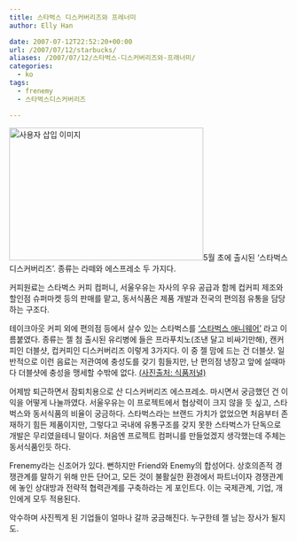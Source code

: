 ```yaml
---
title: 스타벅스 디스커버리즈와 프레너미
author: Elly Han

date: 2007-07-12T22:52:20+00:00
url: /2007/07/12/starbucks/
aliases: /2007/07/12/스타벅스-디스커버리즈와-프래너미/
categories:
  - ko
tags:
  - frenemy
  - 스타벅스디스커버리즈

---
```

<img src="https://i2.wp.com/ellyhan.cafe24.com/wp-content/uploads/2007/07/1315155671.jpg?resize=350%2C240" class="alignleft" width="350" height="240" alt="사용자 삽입 이미지" data-recalc-dims="1" />5월 초에 출시된 &#8216;스타벅스 디스커버리즈&#8217;. 종류는 라떼와 에스프레소 두 가지다. 

커피원료는 스타벅스 커피 컴퍼니, 서울우유는 자사의 우유 공급과 함께 컵커피 제조와 할인점 슈퍼마켓 등의 판매를 맡고, 동서식품은 제품 개발과 전국의 편의점 유통을 담당하는 구조다.

테이크아웃 커피 외에 편의점 등에서 살수 있는 스타벅스를 <a href="http://www.starbucksanywhere.co.kr/" target="_blank" rel="noopener noreferrer">&#8216;스타벅스 애니웨어&#8217;</A> 라고 이름붙였다. 종류는 젤 첨 출시된 유리병에 들은 프라푸치노(조낸 달고 비싸기만해), 캔커피인 더블샷, 컵커피인 디스커버리즈 이렇게 3가지다. 이 중 젤 맘에 드는 건 더블샷. 일반적으로 이런 음료는 저관여에 충성도를 갖기 힘들지만, 난 편의점 냉장고 앞에 설때마다 더블샷에 충성을 맹세할 수밖에 없다. <a href="http://www.foodnews.co.kr/news/board.php?board=news&command=body&no=2219&&config=4&category=13" target="_blank" rel="noopener noreferrer">(사진출처: 식품저널)</A>

어제밤 퇴근하면서 잠퇴치용으로 산 디스커버리즈 에스프레소. 마시면서 궁금했던 건 이익을 어떻게 나눌까였다. 서울우유는 이 프로젝트에서 협상력이 크지 않을 듯 싶고, 스타벅스와 동서식품의 비율이 궁금하다. 스타벅스라는 브랜드 가치가 없었으면 처음부터 존재하기 힘든 제품이지만, 그렇다고 국내에 유통구조를 갖지 못한 스타벅스가 단독으로 개발은 무리였을테니 말이다. 처음엔 프로젝트 컴퍼니를 만들었겠지 생각했는데 주체는 동서식품인듯 하다.

Frenemy라는 신조어가 있다. 뻔하지만 Friend와 Enemy의 합성어다. 상호의존적 경쟁관계를 말하기 위해 만든 단어고, 모든 것이 불활실한 환경에서 파트너이자 경쟁관계에 놓인 상대방과 전략적 협력관계를 구축하라는 게 포인트다. 이는 국제관계, 기업, 개인에게 모두 적용된다.

악수하며 사진찍게 된 기업들이 얼마나 갈까 궁금해진다. 누구한테 젤 남는 장사가 될지도.